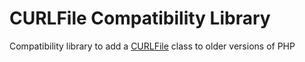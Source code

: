 CURLFile Compatibility Library
==============================

Compatibility library to add a [CURLFile](http://php.net/class.curlfile) class to older versions of PHP
